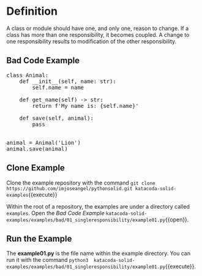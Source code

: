 # Definition

A class or module should have one, and only one, reason to change. If a class has more than one responsibility, it becomes coupled. A change to one responsibility results to modification of the other responsibility.

## Bad Code Example

<pre class="file">
class Animal:
    def __init__(self, name: str):
        self.name = name

    def get_name(self) -> str:
        return f'My name is: {self.name}'

    def save(self, animal):
        pass


animal = Animal('Lion')
animal.save(animal)
</pre>

## Clone Example

Clone the example repository with the command `git clone https://github.com/imjoseangel/pythonsolid.git katacoda-solid-examples`{{execute}}

Within the root of a repository, the examples are under a directory called `examples`. Open the *Bad Code Example* `katacoda-solid-examples/examples/bad/01_singleresponsibility/example01.py`{{open}}.

## Run the Example

The **example01.py** is the file name within the example directory. You can run it with the command `python3  katacoda-solid-examples/examples/bad/01_singleresponsibility/example01.py`{{execute}}.
